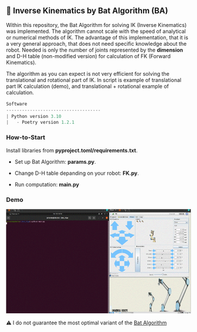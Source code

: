 ## :bat: Inverse Kinematics by Bat Algorithm (BA) 

Within this repository, the Bat Algorithm for solving IK (Inverse Kinematics) was implemented. The algorithm cannot scale with the speed of analytical or numerical methods of IK. The advantage of this implementation, that it is a very general approach, that does not need specific knowledge about the robot. Needed is only the number of joints represented by the **dimension** and D-H table (non-modified version) for calculation of FK (Forward Kinematics).

The algorithm as you can expect is not very efficient for solving the translational and rotational part of IK. In script is example of translational part IK calculation (demo), and translational + rotational example of calculation.

```javascript
Software
------------------------------------
| Python version 3.10
|   - Poetry version 1.2.1
```

### How-to-Start

Install libraries from **pyproject.toml/requirements.txt**.

* Set up Bat Algorithm: **params.py**.

* Change D-H table depanding on your robot: **FK.py**.

* Run computation: **main.py**

### Demo

![Demo](https://github.com/Steigner/UR3_Bat_Algo_IK/blob/main/docs/demo.gif)

:warning: I do not guarantee the most optimal variant of the [Bat Algorithm](https://www.sciencedirect.com/topics/computer-science/bat-algorithm)
